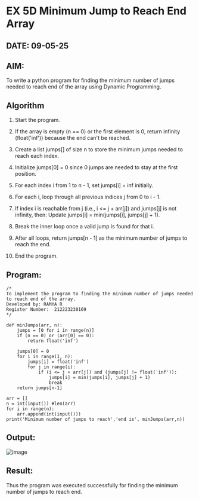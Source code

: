 # EX 5D Minimum Jump to Reach End Array
## DATE: 09-05-25
## AIM:
To write a python program for finding the minimum number of jumps needed to reach end of the array using Dynamic Programming.


## Algorithm
1. Start the program.

2. If the array is empty (n == 0) or the first element is 0, return infinity (float('inf')) because the end can't be reached.

3. Create a list jumps[] of size n to store the minimum jumps needed to reach each index.

4. Initialize jumps[0] = 0 since 0 jumps are needed to stay at the first position.

5. For each index i from 1 to n - 1, set jumps[i] = inf initially.

6. For each i, loop through all previous indices j from 0 to i - 1.

7. If index i is reachable from j (i.e., i <= j + arr[j]) and jumps[j] is not infinity, then: Update jumps[i] = min(jumps[i], jumps[j] + 1).

8. Break the inner loop once a valid jump is found for that i.

9. After all loops, return jumps[n - 1] as the minimum number of jumps to reach the end.

10. End the program. 

## Program:
```
/*
To implement the program to finding the minimum number of jumps needed to reach end of the array.
Developed by: RAMYA R
Register Number:  212223230169
*/
```

```
def minJumps(arr, n):
    jumps = [0 for i in range(n)]
    if (n == 0) or (arr[0] == 0):
        return float('inf')
 
    jumps[0] = 0
    for i in range(1, n):
        jumps[i] = float('inf')
        for j in range(i):
            if (i <= j + arr[j]) and (jumps[j] != float('inf')):
                jumps[i] = min(jumps[i], jumps[j] + 1)
                break
    return jumps[n-1]
    
arr = []
n = int(input()) #len(arr)
for i in range(n):
    arr.append(int(input()))
print('Minimum number of jumps to reach','end is', minJumps(arr,n))
```
## Output:
![image](https://github.com/user-attachments/assets/aa594e40-beb5-4aa8-b6d1-28a2dd1600c5)



## Result:
Thus the program was executed successfully for finding the minimum number of jumps to reach end.
